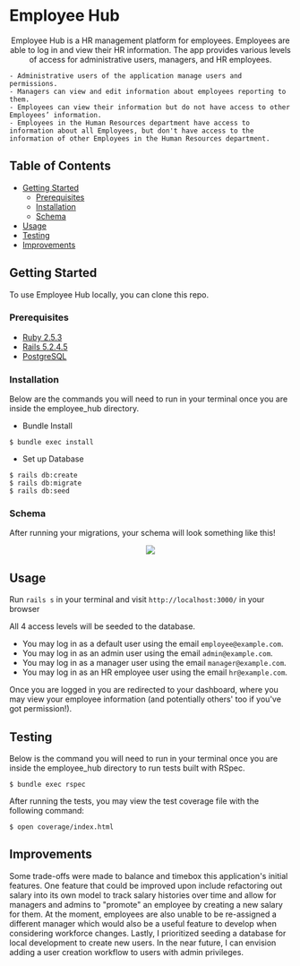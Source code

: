 # Employee Hub
  <p align="center">
    Employee Hub is a HR management platform for employees. Employees are able to log in and view their HR information. The app provides various levels of access for administrative users, managers, and HR employees.

    - Administrative users of the application manage users and permissions.
    - Managers can view and edit information about employees reporting to them.
    - Employees can view their information but do not have access to other Employees’ information.
    - Employees in the Human Resources department have access to information about all Employees, but don't have access to the information of other Employees in the Human Resources department.
  </p>
</p>


<!-- TABLE OF CONTENTS -->
## Table of Contents

* [Getting Started](#getting-started)
  * [Prerequisites](#prerequisites)
  * [Installation](#installation)
  * [Schema](#schema)
* [Usage](#usage)
* [Testing](#testing)
* [Improvements](#improvements)


<!-- GETTING STARTED -->
## Getting Started

To use Employee Hub locally, you can clone this repo.

### Prerequisites
* [Ruby 2.5.3](https://github.com/ruby/ruby)
* [Rails 5.2.4.5](https://github.com/rails/rails)
* [PostgreSQL](https://www.postgresql.org)


### Installation
Below are the commands you will need to run in your terminal once you are inside the employee_hub directory.

* Bundle Install
```
$ bundle exec install
```
* Set up Database
```
$ rails db:create
$ rails db:migrate
$ rails db:seed
```

### Schema

After running your migrations, your schema will look something like this!
<br />
<p align="center">
    <img src="https://user-images.githubusercontent.com/56360157/112611041-f192ff00-8de2-11eb-8f23-ddf05175a87b.png">
</p>


<!-- USAGE EXAMPLES -->
## Usage

Run ```rails s``` in your terminal and visit ```http://localhost:3000/``` in your browser

All 4 access levels will be seeded to the database.
- You may log in as a default user using the email `employee@example.com`.
- You may log in as an admin user using the email `admin@example.com`.
- You may log in as a manager user using the email `manager@example.com`.
- You may log in as an HR employee user using the email `hr@example.com`.

Once you are logged in you are redirected to your dashboard, where you may view your employee information (and potentially others' too if you've got permission!).

## Testing
Below is the command you will need to run in your terminal once you are inside the employee_hub directory to run tests built with RSpec.

```
$ bundle exec rspec
```

After running the tests, you may view the test coverage file with the following command:
```
$ open coverage/index.html
```

## Improvements
Some trade-offs were made to balance and timebox this application's initial features. One feature that could be improved upon include refactoring out salary into its own model to track salary histories over time and allow for managers and admins to "promote" an employee by creating a new salary for them. At the moment, employees are also unable to be re-assigned a different manager which would also be a useful feature to develop when considering workforce changes. Lastly, I prioritized seeding a database for local development to create new users. In the near future, I can envision adding a user creation workflow to users with admin privileges.
